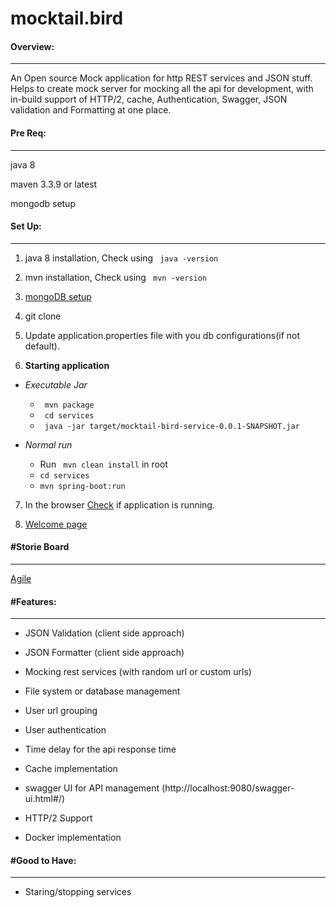 # mocktail.bird

#### Overview:
____

An Open source Mock application for http REST services and JSON stuff. Helps to create mock server for mocking all the api for development, with in-build support of HTTP/2, cache, Authentication, Swagger, JSON validation and Formatting at one place. 



#### Pre Req:

--------------

java 8

maven 3.3.9 or latest

mongodb setup

#### Set Up:

------

1. java 8 installation, Check using ``` java -version```

2. mvn installation, Check using ``` mvn -version```

3. [mongoDB setup]( https://github.com/mocktaillbird/docs.mocktail.bird )

4. git clone 

5. Update application.properties file with you db configurations(if not default).

6.  **Starting application**

   * <i>Executable Jar</i>
     * ``` mvn package```
     * ``` cd services```
     * ``` java -jar target/mocktail-bird-service-0.0.1-SNAPSHOT.jar```

   * <i>Normal run</i>
     * Run ``` mvn clean install``` in root
     * ```cd services```
     * ```mvn spring-boot:run```

7. In the browser [Check](http://localhost:9080/swagger-ui.html) if application is running.

8. [Welcome page](http://localhost:9080/)

   

#### #Storie Board

___

[Agile](https://trello.com/b/SYCJdKCZ/mocktailbird)

####  #Features:

-----------------

* JSON Validation (client side approach)

* JSON Formatter (client side approach)

* Mocking rest services (with random url or custom urls)

* File system or database management

* User url grouping

* User authentication

* Time delay for the api response time

* Cache implementation 

* swagger UI for API management (http://localhost:9080/swagger-ui.html#/)

* HTTP/2 Support

* Docker implementation

  

#### #Good to Have:

_______

* Staring/stopping services





